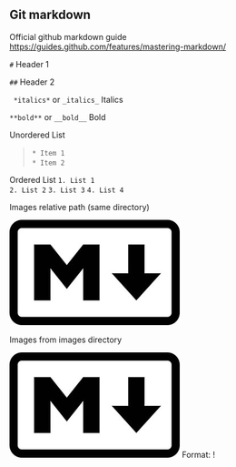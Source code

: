 ## Git markdown ##

Official github markdown guide https://guides.github.com/features/mastering-markdown/

` # ` Header 1 

` ## ` Header 2 

` *italics*` or ` _italics_ ` Italics 

` **bold** ` or ` __bold__ ` Bold 


Unordered List 
> ` * Item 1 `  
> ` * Item 2 ` 

Ordered List 
` 1. List 1 `    
` 2. List 2 `
` 3. List 3 ` 
` 4. List 4 ` 

Images relative path (same directory)

![Markdownlogo](markdown-small.jpg)

Images from images directory 

![Markdownlogo](/images/markdown-small.jpg)
Format: !







